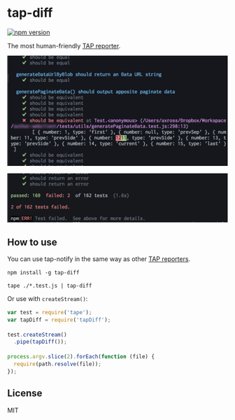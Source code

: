 # tap-diff

[![npm version](https://badge.fury.io/js/tap-diff.svg)](http://badge.fury.io/js/tap-diff)

The most human-friendly [TAP reporter](https://github.com/substack/tape#pretty-reporters).

![Screenshot](screenshot1.png)

![Screenshot](screenshot2.png)

## How to use

You can use tap-notify in the same way as other [TAP reporters](https://github.com/substack/tape#pretty-reporters).

```
npm install -g tap-diff
```

```
tape ./*.test.js | tap-diff
```

Or use with `createStream()`:

```javascript
var test = require('tape');
var tapDiff = require('tapDiff');

test.createStream()
  .pipe(tapDiff());

process.argv.slice(2).forEach(function (file) {
  require(path.resolve(file));
});
```

## License

MIT
